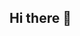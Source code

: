## Hi there 👋

<!--
**Kusanagi8200/Kusanagi8200** is a ✨ _special_ ✨ repository because its `README.md` (this file) appears on your GitHub profile.

echo #
echo -e "\033[38;5;214m█▄▀ █ █ ▀█▀ ▄▀▄ █▀▄ █▀▄ | Made by Kusanagi8200 - 2025\033[0m"
echo -e "\033[38;5;214m█ █ ▀▄█ █▄▄ █▀█ █▀  █▀  | https://github.com/Kusanagi8200\033[0m"
echo -e "\033[43;30m Bash Script Collection for Linux Administration Systems \033[0m"

